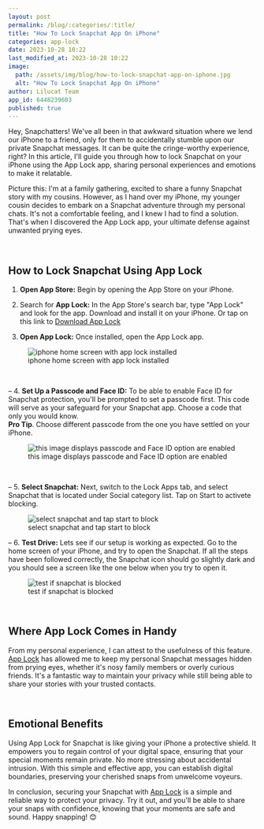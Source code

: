 ```yaml
---
layout: post
permalink: /blog/:categories/:title/
title: "How To Lock Snapchat App On iPhone"
categories: app-lock
date: 2023-10-28 10:22
last_modified_at: 2023-10-28 10:22
image:
  path: /assets/img/blog/how-to-lock-snapchat-app-on-iphone.jpg
  alt: "How To Lock Snapchat App On iPhone"
author: Lilucat Team
app_id: 6448239603
published: true
---
```


Hey, Snapchatters! We've all been in that awkward situation where we lend our iPhone to a friend, only for them to accidentally stumble upon our private Snapchat messages. It can be quite the cringe-worthy experience, right? In this article, I'll guide you through how to lock Snapchat on your iPhone using the App Lock app, sharing personal experiences and emotions to make it relatable.

Picture this: I'm at a family gathering, excited to share a funny Snapchat story with my cousins. However, as I hand over my iPhone, my younger cousin decides to embark on a Snapchat adventure through my personal chats. It's not a comfortable feeling, and I knew I had to find a solution. That's when I discovered the App Lock app, your ultimate defense against unwanted prying eyes.

<br>

## How to Lock Snapchat Using App Lock

1. **Open App Store:** Begin by opening the App Store on your iPhone.

2. Search for **App Lock:** In the App Store's search bar, type "App Lock" and look for the app. Download and install it on your iPhone. Or tap on this link to <a class="fw-semibold" href="https://apps.apple.com/app/apple-store/id6448239603?pt=126142472&ct=fromWebsite&mt=8" target="_blank">Download App Lock</a>

3. **Open App Lock:** Once installed, open the App Lock app.
<figure class="text-center"><img class="w-100" src="/assets/img/blog/iphone-home-screen-with-app-lock-installed.webp" srcset="/assets/img/blog/iphone-home-screen-with-app-lock-installed.webp 1x, /assets/img/blog/iphone-home-screen-with-app-lock-installed@2x.webp 2x" alt="iphone home screen with app lock installed" loading="lazy" /><figcaption class="text-muted small">iphone home screen with app lock installed</figcaption></figure>

<br>

– 4. **Set Up a Passcode and Face ID:** To be able to enable Face ID for Snapchat protection, you'll be prompted to set a passcode first. This code will serve as your safeguard for your Snapchat app. Choose a code that only you would know. <br> **Pro Tip**. Choose different passcode from the one you have settled on your iPhone.
<figure class="text-center">
  <img class="w-100" src="/assets/img/blog/set-up-passcode-and-faceid-to-lock-messages-app.webp" srcset="/assets/img/blog/set-up-passcode-and-faceid-to-lock-messages-app.webp 1x, /assets/img/blog/set-up-passcode-and-faceid-to-lock-messages-app@2x.webp 2x" alt="this image displays passcode and Face ID option are enabled" loading="lazy" />
  <figcaption class="text-muted small">this image displays passcode and Face ID option are enabled</figcaption>
</figure>

<br>

– 5. **Select Snapchat:** Next, switch to the Lock Apps tab, and select Snapchat that is located under Social category list. Tap on Start to activete blocking.
<figure class="text-center">
  <img class="w-100" src="/assets/img/blog/select-snapchat-and-tap-start-to-block.webp" srcset="/assets/img/blog/select-snapchat-and-tap-start-to-block.webp 1x, /assets/img/blog/select-snapchat-and-tap-start-to-block@2x.webp 2x" alt="select snapchat and tap start to block" loading="lazy" />
  <figcaption class="text-muted small">select snapchat and tap start to block</figcaption>
</figure>

– 6. **Test Drive:** Lets see if our setup is working as expected. Go to the home screen of your iPhone, and try to open the Snapchat.  If all the steps have been followed correctly, the Snapchat icon should go slightly dark and you should see a screen like the one below when you try to open it.
<figure class="text-center">
  <img class="w-100" src="/assets/img/blog/test-if-snapchat-is-blocked.webp" srcset="/assets/img/blog/test-if-snapchat-is-blocked.webp 1x, /assets/img/blog/test-if-snapchat-is-blocked@2x.webp 2x" alt="test if snapchat is blocked" loading="lazy" />
  <figcaption class="text-muted small">test if snapchat is blocked</figcaption>
</figure>

<br>

## Where App Lock Comes in Handy
From my personal experience, I can attest to the usefulness of this feature. <a class="fw-semibold" href="https://apps.apple.com/app/apple-store/id6448239603?pt=126142472&ct=fromWebsite&mt=8" target="_blank">App Lock</a> has allowed me to keep my personal Snapchat messages hidden from prying eyes, whether it's nosy family members or overly curious friends. It's a fantastic way to maintain your privacy while still being able to share your stories with your trusted contacts.

<br>

## Emotional Benefits
Using App Lock for Snapchat is like giving your iPhone a protective shield. It empowers you to regain control of your digital space, ensuring that your special moments remain private. No more stressing about accidental intrusion. With this simple and effective app, you can establish digital boundaries, preserving your cherished snaps from unwelcome voyeurs.

In conclusion, securing your Snapchat with <a class="fw-semibold" href="https://apps.apple.com/app/apple-store/id6448239603?pt=126142472&ct=fromWebsite&mt=8" target="_blank">App Lock</a> is a simple and reliable way to protect your privacy. Try it out, and you'll be able to share your snaps with confidence, knowing that your moments are safe and sound. Happy snapping! 😊
